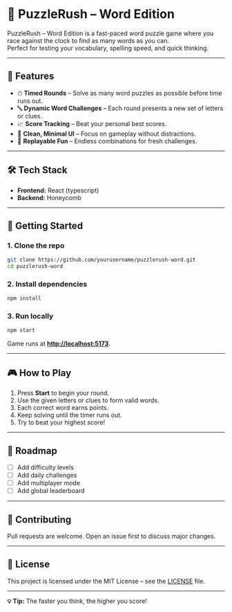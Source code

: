
# 🧩 PuzzleRush – Word Edition

PuzzleRush – Word Edition is a fast-paced word puzzle game where you race against the clock to find as many words as you can.  
Perfect for testing your vocabulary, spelling speed, and quick thinking.

---

## 🎯 Features
- ⏱ **Timed Rounds** – Solve as many word puzzles as possible before time runs out.
- 🔤 **Dynamic Word Challenges** – Each round presents a new set of letters or clues.
- 📈 **Score Tracking** – Beat your personal best scores.
- 🎨 **Clean, Minimal UI** – Focus on gameplay without distractions.
- 🔄 **Replayable Fun** – Endless combinations for fresh challenges.

---

## 🛠 Tech Stack
- **Frontend:** React (typescript)
- **Backend:** Honeycomb

---

## 🚀 Getting Started

### 1. Clone the repo
```bash
git clone https://github.com/yourusername/puzzlerush-word.git
cd puzzlerush-word
````

### 2. Install dependencies

```bash
npm install
```

### 3. Run locally

```bash
npm start
```

Game runs at **[http://localhost:5173](http://localhost:5173)**.

---

## 🎮 How to Play

1. Press **Start** to begin your round.
2. Use the given letters or clues to form valid words.
3. Each correct word earns points.
4. Keep solving until the timer runs out.
5. Try to beat your highest score!

---



## 📌 Roadmap

* [ ] Add difficulty levels
* [ ] Add daily challenges
* [ ] Add multiplayer mode
* [ ] Add global leaderboard

---

## 🤝 Contributing

Pull requests are welcome.
Open an issue first to discuss major changes.

---

## 📄 License

This project is licensed under the MIT License – see the [LICENSE](LICENSE) file.

---

**💡 Tip:** The faster you think, the higher you score!


